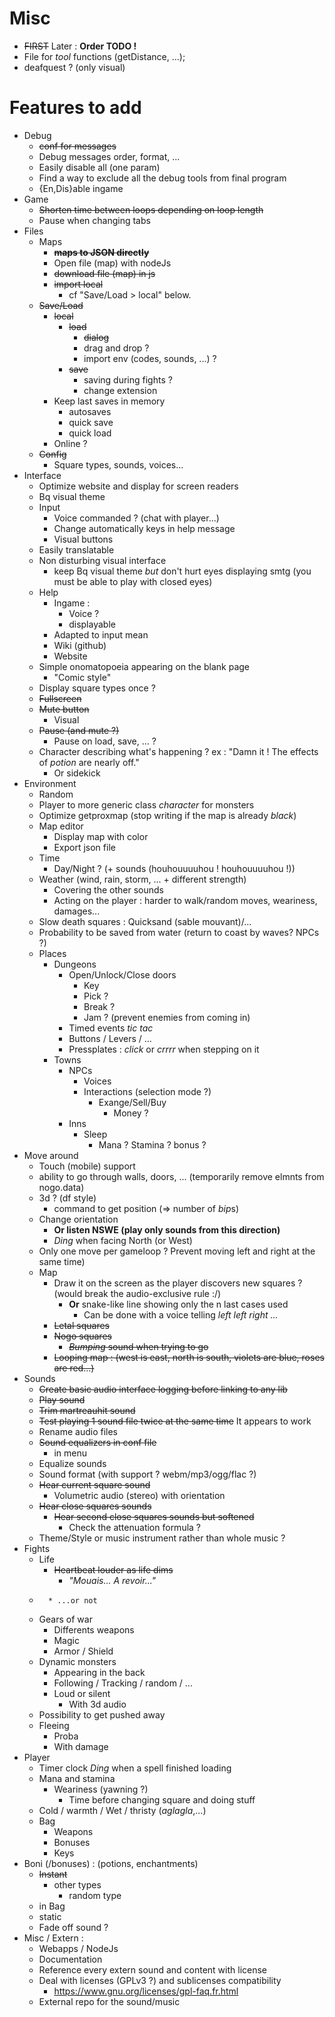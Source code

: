 Misc
====
* ~~FIRST~~ Later : **Order TODO !**
* File for *tool* functions (getDistance, ...);
* deafquest ? (only visual)

Features to add
===============
* Debug
    * ~~conf for messages~~
    * Debug messages order, format, ...
    * Easily disable all (one param)
    * Find a way to exclude all the debug tools from final program
    * {En,Dis}able ingame
* Game
    * ~~Shorten time between loops depending on loop length~~
    * Pause when changing tabs
* Files
    * Maps
        * ~~**maps to JSON directly**~~
        * Open file (map) with nodeJs
        * ~~download file (map) in js~~
        * ~~import local~~
            * cf "Save/Load > local" below.
    * ~~Save/Load~~
        * ~~local~~
            * ~~load~~
                * ~~dialog~~
                * drag and drop ?
                * import env (codes, sounds, ...) ?
            * ~~save~~
                * saving during fights ?
                * change extension
        * Keep last saves in memory
            * autosaves
            * quick save
            * quick load
        * Online ?
    * ~~Config~~
        * Square types, sounds, voices...
* Interface
    * Optimize website and display for screen readers
    * Bq visual theme
    * Input
        * Voice commanded ? (chat with player...)
        * Change automatically keys in help message
        * Visual buttons
    * Easily translatable
    * Non disturbing visual interface
        * keep Bq visual theme *but*
            don't hurt eyes displaying smtg (you must be able to play with closed eyes)
    * Help
        * Ingame :
            * Voice ?
            * displayable
        * Adapted to input mean
        * Wiki (github)
        * Website
    * Simple onomatopoeia appearing on the blank page
        * "Comic style"
    * Display square types once ?
    * ~~Fullscreen~~
    * ~~Mute button~~
        * Visual
    * ~~Pause (and mute ?)~~
        * Pause on load, save, ... ?
    * Character describing what's happening ?
        ex : "Damn it ! The effects of *potion* are nearly off."
        * Or sidekick
* Environment
    * Random
    * Player to more generic class *character* for monsters
    * Optimize getproxmap (stop writing if the map is already *black*)
    * Map editor
        * Display map with color
        * Export json file
    * Time
        * Day/Night ? (+ sounds (houhouuuuhou ! houhouuuuhou !))
    * Weather (wind, rain, storm, ... + different strength)
        * Covering the other sounds
        * Acting on the player : harder to walk/random moves, weariness, damages...
    * Slow death squares : Quicksand (sable mouvant)/...
    * Probability to be saved from water (return to coast by waves? NPCs ?)
    * Places
        * Dungeons
            * Open/Unlock/Close doors
                * Key
                * Pick ?
                * Break ?
                * Jam ? (prevent enemies from coming in)
            * Timed events *tic tac*
            * Buttons / Levers / ...
            * Pressplates : *click* or *crrrr* when stepping on it
        * Towns
            * NPCs
                * Voices
                * Interactions (selection mode ?)
                    * Exange/Sell/Buy
                        * Money ?
            * Inns
                * Sleep
                    * Mana ? Stamina ? bonus ?
* Move around
    * Touch (mobile) support
    * ability to go through walls, doors, ... (temporarily remove elmnts from nogo.data)
    * 3d ? (df style)
        * command to get position (=> number of *bip*s)
    * Change orientation
        * **Or listen NSWE (play only sounds from this direction)**
        * *Ding* when facing North (or West)
    * Only one move per gameloop ? Prevent moving left and right at the same time)
    * Map
        * Draw it on the screen as the player discovers new squares ? (would break the audio-exclusive rule :/)
            * **Or** snake-like line showing only the n last cases used
                * Can be done with a voice telling *left left right ...*
        * ~~Letal squares~~
        * ~~Nogo squares~~
            * ~~*Bumping* sound when trying to go~~
        * ~~Looping map : (west is east, north is south, violets are blue, roses are red...)~~
* Sounds
    * ~~Create basic audio interface logging before linking to any lib~~
    * ~~Play sound~~
    * ~~Trim martreauhit sound~~
    * ~~Test playing 1 sound file twice at the same time~~ It appears to work
    * Rename audio files
    * ~~Sound equalizers in conf file~~
        * in menu
    * Equalize sounds
    * Sound format (with support ? webm/mp3/ogg/flac ?)
    * ~~Hear current square sound~~
        * Volumetric audio (stereo) with orientation
    * ~~Hear close squares sounds~~
        * ~~Hear second close squares sounds but softened~~
            * Check the attenuation formula ?
    * Theme/Style or music instrument rather than whole music ?
* Fights
    * Life
        * ~~Heartbeat louder as life dims~~
            * *"Mouais... A revoir..."*
    * ~~~Turn based...~~~
        * ...or not
    * Gears of war
        * Differents weapons
        * Magic
        * Armor / Shield
    * Dynamic monsters
        * Appearing in the back
        * Following / Tracking / random / ...
        * Loud or silent
            * With 3d audio
    * Possibility to get pushed away
    * Fleeing
        * Proba
        * With damage
* Player
    * Timer clock *Ding* when a spell finished loading
    * Mana and stamina
        * Weariness (yawning ?)
            * Time before changing square and doing stuff
    * Cold / warmth / Wet / thristy (*aglagla*,...)
    * Bag
        * Weapons
        * Bonuses
        * Keys
* Boni (/bonuses) : (potions, enchantments)
    * ~~Instant~~
        * other types
            * random type
    * in Bag
    * static
    * Fade off sound ?
* Misc / Extern :
    * Webapps / NodeJs
    * Documentation
    * Reference every extern sound and content with license
    * Deal with licenses (GPLv3 ?) and sublicenses compatibility
        * https://www.gnu.org/licenses/gpl-faq.fr.html
    * External repo for the sound/music

